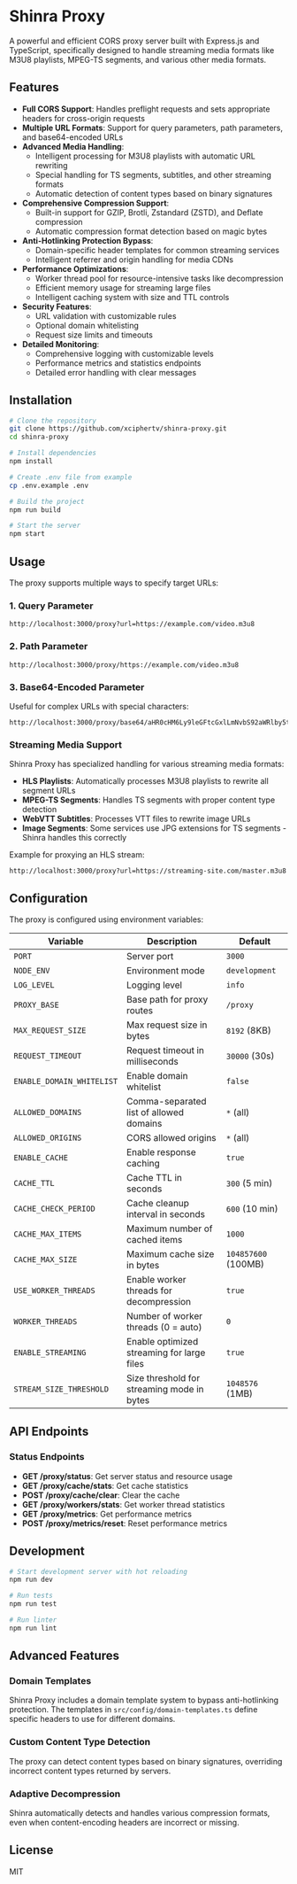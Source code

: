 # Shinra Proxy

A powerful and efficient CORS proxy server built with Express.js and TypeScript, specifically designed to handle streaming media formats like M3U8 playlists, MPEG-TS segments, and various other media formats.

## Features

- **Full CORS Support**: Handles preflight requests and sets appropriate headers for cross-origin requests
- **Multiple URL Formats**: Support for query parameters, path parameters, and base64-encoded URLs
- **Advanced Media Handling**:
  - Intelligent processing for M3U8 playlists with automatic URL rewriting
  - Special handling for TS segments, subtitles, and other streaming formats
  - Automatic detection of content types based on binary signatures
- **Comprehensive Compression Support**:
  - Built-in support for GZIP, Brotli, Zstandard (ZSTD), and Deflate compression
  - Automatic compression format detection based on magic bytes
- **Anti-Hotlinking Protection Bypass**:
  - Domain-specific header templates for common streaming services
  - Intelligent referrer and origin handling for media CDNs
- **Performance Optimizations**:
  - Worker thread pool for resource-intensive tasks like decompression
  - Efficient memory usage for streaming large files
  - Intelligent caching system with size and TTL controls
- **Security Features**:
  - URL validation with customizable rules
  - Optional domain whitelisting
  - Request size limits and timeouts
- **Detailed Monitoring**:
  - Comprehensive logging with customizable levels
  - Performance metrics and statistics endpoints
  - Detailed error handling with clear messages

## Installation

```bash
# Clone the repository
git clone https://github.com/xciphertv/shinra-proxy.git
cd shinra-proxy

# Install dependencies
npm install

# Create .env file from example
cp .env.example .env

# Build the project
npm run build

# Start the server
npm start
```

## Usage

The proxy supports multiple ways to specify target URLs:

### 1. Query Parameter

```
http://localhost:3000/proxy?url=https://example.com/video.m3u8
```

### 2. Path Parameter

```
http://localhost:3000/proxy/https://example.com/video.m3u8
```

### 3. Base64-Encoded Parameter

Useful for complex URLs with special characters:

```
http://localhost:3000/proxy/base64/aHR0cHM6Ly9leGFtcGxlLmNvbS92aWRlby5tM3U4
```

### Streaming Media Support

Shinra Proxy has specialized handling for various streaming media formats:

- **HLS Playlists**: Automatically processes M3U8 playlists to rewrite all segment URLs
- **MPEG-TS Segments**: Handles TS segments with proper content type detection
- **WebVTT Subtitles**: Processes VTT files to rewrite image URLs
- **Image Segments**: Some services use JPG extensions for TS segments - Shinra handles this correctly

Example for proxying an HLS stream:

```
http://localhost:3000/proxy?url=https://streaming-site.com/master.m3u8
```

## Configuration

The proxy is configured using environment variables:

| Variable | Description | Default |
|----------|-------------|---------|
| `PORT` | Server port | `3000` |
| `NODE_ENV` | Environment mode | `development` |
| `LOG_LEVEL` | Logging level | `info` |
| `PROXY_BASE` | Base path for proxy routes | `/proxy` |
| `MAX_REQUEST_SIZE` | Max request size in bytes | `8192` (8KB) |
| `REQUEST_TIMEOUT` | Request timeout in milliseconds | `30000` (30s) |
| `ENABLE_DOMAIN_WHITELIST` | Enable domain whitelist | `false` |
| `ALLOWED_DOMAINS` | Comma-separated list of allowed domains | `*` (all) |
| `ALLOWED_ORIGINS` | CORS allowed origins | `*` (all) |
| `ENABLE_CACHE` | Enable response caching | `true` |
| `CACHE_TTL` | Cache TTL in seconds | `300` (5 min) |
| `CACHE_CHECK_PERIOD` | Cache cleanup interval in seconds | `600` (10 min) |
| `CACHE_MAX_ITEMS` | Maximum number of cached items | `1000` |
| `CACHE_MAX_SIZE` | Maximum cache size in bytes | `104857600` (100MB) |
| `USE_WORKER_THREADS` | Enable worker threads for decompression | `true` |
| `WORKER_THREADS` | Number of worker threads (0 = auto) | `0` |
| `ENABLE_STREAMING` | Enable optimized streaming for large files | `true` |
| `STREAM_SIZE_THRESHOLD` | Size threshold for streaming mode in bytes | `1048576` (1MB) |

## API Endpoints

### Status Endpoints

- **GET /proxy/status**: Get server status and resource usage
- **GET /proxy/cache/stats**: Get cache statistics
- **POST /proxy/cache/clear**: Clear the cache
- **GET /proxy/workers/stats**: Get worker thread statistics
- **GET /proxy/metrics**: Get performance metrics
- **POST /proxy/metrics/reset**: Reset performance metrics

## Development

```bash
# Start development server with hot reloading
npm run dev

# Run tests
npm run test

# Run linter
npm run lint
```

## Advanced Features

### Domain Templates

Shinra Proxy includes a domain template system to bypass anti-hotlinking protection. The templates in `src/config/domain-templates.ts` define specific headers to use for different domains.

### Custom Content Type Detection

The proxy can detect content types based on binary signatures, overriding incorrect content types returned by servers.

### Adaptive Decompression

Shinra automatically detects and handles various compression formats, even when content-encoding headers are incorrect or missing.

## License

MIT